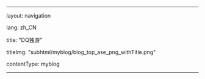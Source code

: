 ---

layout: navigation

lang: zh_CN

title: "DQ独游"

titleImg: "subhtml/myblog/blog_top_ase_png_withTitle.png"

contentType: myblog

---
